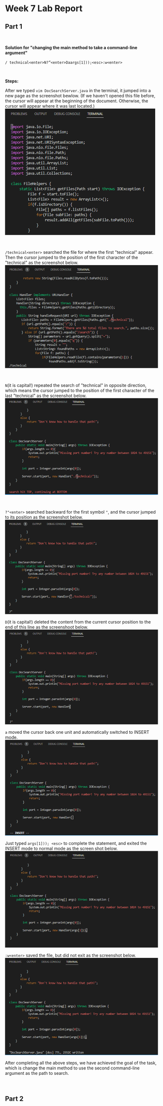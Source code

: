 # __Week 7 Lab Report__

## Part 1

<br>

__Solution for "changing the main method to take a command-line argument"__

`/ technical<enter>N?”<enter>Daargs[1]));<esc>:w<enter>`

<br>

__Steps:__

After we typed `vim DocSearchServer.java` in the terminal, it jumped into a new page as the screenshot bewlow. (If we haven't opened this file before, the cursor will appear at the beginning of the document. Otherwise, the cursor will appear where it was last located.) 
![start page](w7-s0.png)

<br>

`/technical<enter>` searched the file for where the first "technical" appear. Then the cursor jumped to the position of the first character of the "technical" as the screenshot below.
![Step1](w7-s1.png)

<br>

`N`(it is capital!) repeated the search of "technical" in opposite direction, which means the cursor jumped to the position of the first character of the last "technical" as the screenshot below.
![Step2](w7-s2.png)

<br>

`?"<enter>` searched backward for the first symbol `"`, and the cursor jumped to its position as the screenshot below.
![Step3](w7-s3.png)

`D`(it is capital!) deleted the content from the current cursor position to the end of this line as the screenshoot below. 
![Step4](w7-s4.png)

`a` moved the cursor back one unit and automatically switched to INSERT mode.
![Step5](w7-s5.png)

Just typed `args[1])); <esc>` to complete the statement, and exited the INSERT mode to normal mode as the screen shot below.
![Step6](w7-s6.png)

`:w<enter>` saved the file, but did not exit as the screenshot below.
![Step7](w7-s7.png)

After completing all the above steps, we have achieved the goal of the task, which is change the main method to use the second command-line argument as the path to search.
<br>
<br>
<br>

## Part 2

<br>










